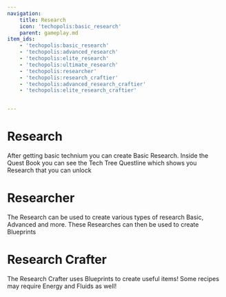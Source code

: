 ```yaml
---
navigation:
    title: Research
    icon: 'techopolis:basic_research'
    parent: gameplay.md
item_ids:
    - 'techopolis:basic_research'
    - 'techopolis:advanced_research'
    - 'techopolis:elite_research'
    - 'techopolis:ultimate_research'
    - 'techopolis:researcher'
    - 'techopolis:research_craftier'
    - 'techopolis:advanced_research_craftier'
    - 'techopolis:elite_research_craftier'


---
```


# Research

After getting basic technium you can create Basic Research. Inside the Quest Book you can see the Tech Tree Questline which shows you Research that you can unlock

<ItemImage id="techopolis:basic_research" />

# Researcher

The Research can be used to create various types of research Basic, Advanced and more. These Researches can then be used to create Blueprints

<ItemImage id="techopolis:researcher" />

# Research Crafter

The Research Crafter uses Blueprints to create useful items! Some recipes may require Energy and Fluids as well!

<ItemImage id="techopolis:research_crafter" />


